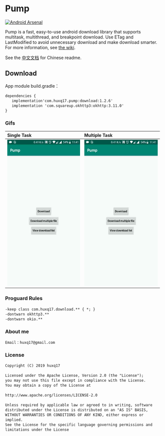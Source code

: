 # Pump
[![Android Arsenal]( https://img.shields.io/badge/Android%20Arsenal-Pump-green.svg?style=flat )]( https://android-arsenal.com/details/1/7293 )

Pump is a fast, easy-to-use android download library that supports multitask, multithread, and breakpoint download. Use ETag and LastModified to avoid unnecessary download and make download smarter. For more information, see  [the wiki](https://github.com/huxq17/Pump/wiki/Usage).

See the [中文文档](https://github.com/huxq17/Pump/blob/master/README-cn.md) for Chinese readme.

## Download
App module build.gradle：

```
dependencies {
   implementation'com.huxq17.pump:download:1.2.6'
   implementation 'com.squareup.okhttp3:okhttp:3.11.0'
}

```
### Gifs

|Single Task|Multiple Task|
|:-----|:-----|
| <img src="art/download_file.gif" width="280" height="475" /> | <img src="art/download_files.gif" width="280" height="475" /> |

### Proguard Rules

```
-keep class com.huxq17.download.** { *; }
-dontwarn okhttp3.**
-dontwarn okio.**
```


### About me
    Email：huxq17@gmail.com

### License

    Copyright (C) 2019 huxq17

    Licensed under the Apache License, Version 2.0 (the "License");
    you may not use this file except in compliance with the License.
    You may obtain a copy of the License at

    http://www.apache.org/licenses/LICENSE-2.0

    Unless required by applicable law or agreed to in writing, software
    distributed under the License is distributed on an "AS IS" BASIS,
    WITHOUT WARRANTIES OR CONDITIONS OF ANY KIND, either express or implied.
    See the License for the specific language governing permissions and
    limitations under the License
